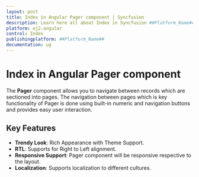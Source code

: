 ```yaml
---
layout: post
title: Index in Angular Pager component | Syncfusion
description: Learn here all about Index in Syncfusion ##Platform_Name## Pager component of Syncfusion Essential JS 2 and more.
platform: ej2-angular
control: Index 
publishingplatform: ##Platform_Name##
documentation: ug
---
```


# Index in Angular Pager component

The **Pager** component allows you to navigate between records which are sectioned into pages.
The navigation between pages which is key functionality of Pager is done using built-in numeric and navigation buttons
and provides easy user interaction.

## Key Features

* **Trendy Look**: Rich Appearance with Theme Support.
* **RTL**: Supports for Right to Left alignment.
* **Responsive Support**: Pager component will be responsive respective to the layout.
* **Localization**: Supports localization to different cultures.
